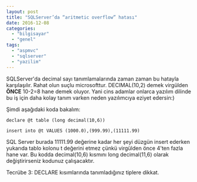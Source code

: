```yaml
---
layout: post
title: "SQLServer’da “aritmetic overflow” hatası"
date: 2016-12-08
categories: 
  - "bilgisayar"
  - "genel"
tags: 
  - "aspmvc"
  - "sqlserver"
  - "yazilim"
---
```


SQLServer'da decimal sayı tanımlamalarında zaman zaman bu hatayla karşılaşılır. Rahat olun suçlu microsofttur. DECIMAL(10,2) demek virgülden **ÖNCE** 10-2=8 hane demek oluyor. Yani cins adamlar onlarca yazılım dilinde bu iş için daha kolay tanım varken neden yazılımcıya eziyet edersin:)

Şimdi aşağıdaki koda bakalım:

```
declare @t table (long decimal(10,6))

insert into @t VALUES (1000.0),(999.99),(11111.99)
```

SQL Server burada 11111.99 değerine kadar her şeyi düzgün insert ederken yukarıda tablo kolonu t değerini etmez çünkü virgülden önce 4'ten fazla hane var. Bu kodda decimal(10,6) kısmını long decimal(11,6) olarak değiştirirseniz kodunuz çalışacaktır.

Tecrübe 3: DECLARE kısımlarında tanımladığınız tiplere dikkat.
